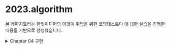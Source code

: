 # 2023.algorithm

본 레파지토리는 한빛미디어의 이것이 취업을 위한 코딩테스트다 애 대한 실습을 진행한 내용을 기반으로 생성했습니다.

<details>
<summary> Chapter 04 구현 </summary>
<div markdown="1">

|문제|코드링크|난이도|
|-----|-----|-----|
|게임 개발| [python](chapter04/example03.py) | :star::star: |
|chaptoer05| [python](chapter05(DFS_BFS).ipynb) | :star: |

</div>
</details>
